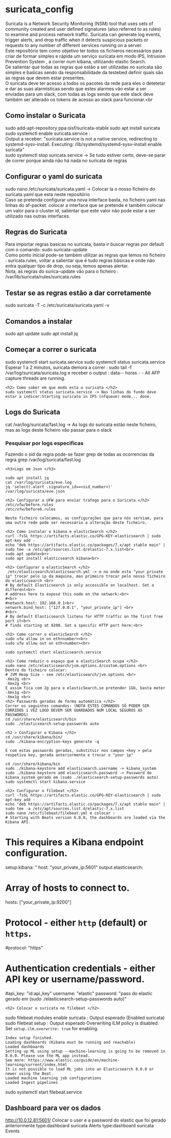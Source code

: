 # suricata_config
Suricata is a Network Security Monitoring (NSM) tool that uses sets of community created and user defined signatures (also referred to as rules) to examine and process network traffic. Suricata can generate log events, trigger alerts, and drop traffic when it detects suspicious packets or requests to any number of different services running on a server.<br>
Este repositório tem como objetivo ter todos os fichieros necessários para criar de formar simples e rápida um serviço suricata em modo IPS, Intrusion Prevention System , a correr num kibana, utilizando elastic Search.<br>
De salientar que todas as regras que estão a ser utilizadas no suricata são simples e baśicas sendo da responsabilidade da testebed definir quais são as regras que devem estar presentes.<br>
O suricata deve ter acesso a todos os pacotes da rede para eles o detetetar e dar as suas alarmisticas sendo que estes alarmes vão estar a ser enviadas para um slack, com todas as logs sendo que este slack deve também ser alterado os tokens de acesso ao slack para funcionar.<br
>

<h2> Como instalar o Suricata </h2>
sudo add-apt-repository ppa:oisf/suricata-stable
sudo apt install suricata
sudo systemctl enable suricata.service : <br>
Output a receber:  "suricata.service is not a native service, redirecting to systemd-sysv-install.
Executing: /lib/systemd/systemd-sysv-install enable suricata" <br>
sudo systemctl stop suricata.service  -> Se tudo estiver certo, deve-se parar de correr porque ainda não há nada no suricata de regras

<h2> Configurar o yaml do suricata </h2>
sudo nano /etc/suricata/suricata.yaml  -> Colocar la o nosso ficheiro do suricata.yaml que esta neste repositório <br>
Caso se pretenda configurar uma nova interface basta, no ficheiro yaml nas linhas do af-packet: colocar a interface que se pretende e também colocar um valor para o cluster id, salientar que este valor não pode estar a ser utilizado nas outras interfaces.<br>

<h2> Regras do Suricata </h2>
Para importar regras basicas no suricata, basta ir buscar regras por default com o comando: sudo suricata-update<br>
Como ponto inicial pode-se também utilizar as regras que temos no ficheiro : suricata.rules, voltar a salientar que é tudo regras básicas e onde não entra qualquer tipo de drop, ou seja, temos apenas alertar.<br>
Nota, as regras do surica-update vão para o ficheiro : /var/lib/suricata/rules/suricata.rules <br>

<h2> Testar se as regras estão a dar corretamente </h2>
	sudo suricata -T -c /etc/suricata/suricata.yaml -v
<h2 > Comandos a instalar </h2>
sudo apt update
sudo apt install jq

<h2> Começar a correr o suricata </h2>
	sudo systemctl start suricata.service
	sudo systemctl status suricata.service
  Esperar 1 a 2 minutos, suricata demora a correr :
    sudo tail -f /var/log/suricata/suricata.log  e receber o output : data-- horas - <Info> - All AFP capture threads are running.
  
	<h2> Como saber em que modo esta o suricata </h2>
	sudo systemctl status suricata.service -> Nas linhas do fundo deve estar a indicar:Starting suricata in IPS (nfqueue) mode... done.

  <h2> Logs do Suricata </h2>
cat  /var/log/suricata/fast.log -> As logs do suricata estão neste ficheiro, mas as logs deste ficheiro vão passar para o slack
  <h3> Pesquisar por logs especificas </h3>
  Fazendo o sid da regra pode-se fazer grep de todas as ocorrencias da regra
   grep <sid_number> /var/log/suricata/fast.log

	<h3>Logs em Json </h3>
	
	sudo apt install jq
	cat /var/log/suricata/eve.log
	jq 'select(.alert .signature_id==<sid_number>)' /var/log/suricata/eve.json

	<h2> Configurar a UFW para enviar trafego para o Suricata </h2>
	/etc/ufw/before.rules
	/etc/ufw/before6.rules
	
	Neste ficheiro colocamos, as configurações que para nós serviam, para uma outra rede pode ser necessário a alteração deste ficheiro.
	
	<h2> Como instalar o kibana e elasticSearch </h2>
	curl -fsSL https://artifacts.elastic.co/GPG-KEY-elasticsearch | sudo apt-key add -
	echo "deb https://artifacts.elastic.co/packages/7.x/apt stable main" | sudo tee -a /etc/apt/sources.list.d/elastic-7.x.list<br>
	sudo apt update<br>
	sudo apt install elasticsearch kibana<br>

	<h2> Configurar o elasticSearch </h2>
	 /etc/elasticsearch/elasticsearch.yml -> e no onde esta "your private ip" trocar pelo ip da maquina, mas primeiro trocar pelo nosso ficheiro do elasticsearch <br>
	# By default Elasticsearch is only accessible on localhost. Set a different<br>
	# address here to expose this node on the network:<br>
	#<br>
	#network.host: 192.168.0.1<br>
	network.bind_host: ["127.0.0.1", "your_private_ip"] <br>
	#<br>
	# By default Elasticsearch listens for HTTP traffic on the first free port it<br>
	# finds starting at 9200. Set a specific HTTP port here:<br>
	
	<h2> Como correr o elasticSearch </h2>
	sudo ufw allow in on eth<number><br>
	sudo ufw allow out on eth<number><br>

	sudo systemctl start elasticsearch.service
	
	<h2> Como reduzir o espaço que o elasticSearch ocupa </h2>
	sudo nano /etc/elasticsearch/jvm.options.d/custom.options <br>
	Dentro do ficheiro colocar:
	# JVM Heap Size - see /etc/elasticsearch/jvm.options <br>
	-Xms2g <br>
	-Xmx2g <br>
	E assim fica com 2g para o elasticSearch,se pretender 1Gb, basta meter 
	-Xms1g <br>
	-Xmx1g <br>
	<h2> Passwords geradas de forma automática </h2>
	Correr os seguintes comandos: (NOTA ESTES COMANDOS SÓ PODEM SER CORRIDOS 1 VEZ LOGO DEVEM SER GUARDADOS NUM LOCAL SEGUROS AS PASSWORDS)
	cd /usr/share/elasticsearch/bin
	sudo ./elasticsearch-setup-passwords auto
	
	<h2 > Configurar o Kibana </h2>
	cd /usr/share/kibana/bin/
	sudo ./kibana-encryption-keys generate -q
	
	E com estas passwords geradas, substituir nos campos <key > pela respetiva key, gerada anteriormente e trocar o "your ip"
	
	cd /usr/share/kibana/bin 
	sudo ./kibana-keystore add elasticsearch.username -> kibana_system
	sudo ./kibana-keystore add elasticsearch.password -> Password do kibana_system gerado em (sudo ./elasticsearch-setup-passwords auto)
	sudo systemctl start kibana.service

	<h2> Configurar o filebeat </h2>
	curl -fsSL https://artifacts.elastic.co/GPG-KEY-elasticsearch | sudo apt-key add -
	echo "deb https://artifacts.elastic.co/packages/7.x/apt stable main" | sudo tee -a /etc/apt/sources.list.d/elastic-7.x.list
	sudo nano /etc/filebeat/filebeat.yml e colocar :
	# Starting with Beats version 6.0.0, the dashboards are loaded via the Kibana API.
# This requires a Kibana endpoint configuration.
setup.kibana:
"
  host: "your_private_ip:5601" 
output.elasticsearch:
  # Array of hosts to connect to.
  hosts: ["your_private_ip:9200"]

  # Protocol - either `http` (default) or `https`.
  #protocol: "https"

  # Authentication credentials - either API key or username/password.
  #api_key: "id:api_key"
  username: "elastic"
  password: "pass do elastic gerado em  (sudo ./elasticsearch-setup-passwords auto)"

	<h2> Colocar o suricata no filebeat </h2>
sudo filebeat modules enable suricata : Output esperado (Enabled suricata)
sudo filebeat setup : Output esperado
	Overwriting ILM policy is disabled. Set `setup.ilm.overwrite: true` for enabling.

	Index setup finished.
	Loading dashboards (Kibana must be running and reachable)
	Loaded dashboards
	Setting up ML using setup --machine-learning is going to be removed in 8.0.0. Please use the ML app instead.
	See more: https://www.elastic.co/guide/en/machine-learning/current/index.html
	It is not possible to load ML jobs into an Elasticsearch 8.0.0 or newer using the Beat.
	Loaded machine learning job configurations
	Loaded Ingest pipelines
sudo systemctl start filebeat.service
	<h2> Dashboard para ver os dados </h2>
http://10.0.12.81:5601/ 
Colocar o user e a password do elastic que foi gerado anteriormente
type:dashboard suricata  Alerts
type:dashboard suricata  Events
	
	
